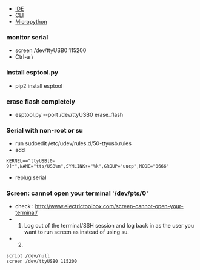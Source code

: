 - [IDE](IDE.md)
- [CLI](CLI-Debian.md)
- [Micropython](Micropython.md)

### monitor serial
- screen /dev/ttyUSB0 115200
- Ctrl-a \

### install esptool.py
- pip2 install esptool

### erase flash completely
- esptool.py --port /dev/ttyUSB0 erase_flash

### Serial with non-root or su
- run sudoedit /etc/udev/rules.d/50-ttyusb.rules
- add
```
KERNEL=="ttyUSB[0-9]*",NAME="tts/USB%n",SYMLINK+="%k",GROUP="uucp",MODE="0666"
```
- replug serial

### Screen: cannot open your terminal '/dev/pts/0'
- check : http://www.electrictoolbox.com/screen-cannot-open-your-terminal/
- 1) Log out of the terminal/SSH session and log back in as the user you want to run screen as instead of using su.
- 2)
```
script /dev/null
screen /dev/ttyUSB0 115200
```

